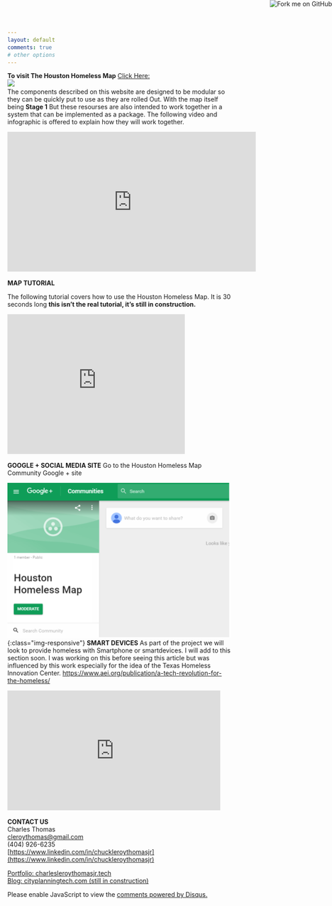 ```yaml
---
layout: default
comments: true
# other options
---
```

<a href="https://github.com/GeorgeCastillio/GeorgeCastillio.github.io"><img style="position: absolute; top: 0; right: 0; border: 0;" src="https://camo.githubusercontent.com/e7bbb0521b397edbd5fe43e7f760759336b5e05f/68747470733a2f2f73332e616d617a6f6e6177732e636f6d2f6769746875622f726962626f6e732f666f726b6d655f72696768745f677265656e5f3030373230302e706e67" alt="Fork me on GitHub" data-canonical-src="https://s3.amazonaws.com/github/ribbons/forkme_right_green_007200.png"></a>
**To visit The Houston Homeless Map** <a href="http://arcg.is/2gTY9wt" target="_blank">Click Here:</a><br>
<a href="http://arcg.is/2gTY9wt">
   <img src="GeorgeCastillio.github.io/img/mappiuc.png">
</a><br>
The components described on this website are designed to be modular so they can be quickly put to use as they are rolled Out. With the map itself being **Stage 1** But these resourses are also intended to work together in a system that can be implemented as a package.  The following video and infographic is offered to explain how they will work together.<br>

<iframe width="560" height="315" src="https://www.youtube.com/embed/VXk051YF2wQ" frameborder="0" allowfullscreen></iframe><br>

**MAP TUTORIAL**

The following tutorial covers how to use the Houston Homeless Map. It is 30 seconds long **this isn’t the real tutorial, it’s still in construction.**

<iframe width="400" height="315" src="https://www.youtube.com/embed/N-5FCICaMyM" frameborder="0" allowfullscreen></iframe>

**GOOGLE + SOCIAL MEDIA SITE**
Go to the Houston Homeless Map Community Google + site <br>

![mapimage](/img/hhm_googleplus.png){:class="img-responsive"}
**SMART DEVICES**
As part of the project we will look to provide homeless with Smartphone or smartdevices.
I will add to this section soon. I was working on this before seeing this article but was influenced by this work especially for the idea of the Texas Homeless Innovation Center. https://www.aei.org/publication/a-tech-revolution-for-the-homeless/

<iframe src="https://docs.google.com/presentation/d/1TBwcSn_1zue32y_ROqN7f4WiPqLO3fllqWab68GruuY/embed?start=true&loop=true&delayms=60000" frameborder="0" width="480" height="270" allowfullscreen="true" mozallowfullscreen="true" webkitallowfullscreen="true"></iframe>


**CONTACT US**<br>
Charles Thomas<br>
cleroythomas@gmail.com<br>
(404) 926-6235<br>
[https://www.linkedin.com/in/chuckleroythomasjr](https://www.linkedin.com/in/chuckleroythomasjr)<br>

<a href="http://charlesleroythomasjr.tech" target="_blank">Portfolio: charlesleroythomasjr.tech</a><br>
<a href="http://cityplanningtech.com " target="_blank">Blog: cityplanningtech.com (still in construction)</a>


<div id="disqus_thread"></div>
<script>

/**
*  RECOMMENDED CONFIGURATION VARIABLES: EDIT AND UNCOMMENT THE SECTION BELOW TO INSERT DYNAMIC VALUES FROM YOUR PLATFORM OR CMS.
*  LEARN WHY DEFINING THESE VARIABLES IS IMPORTANT: https://disqus.com/admin/universalcode/#configuration-variables*/
/*
var disqus_config = function () {
this.page.url = PAGE_URL;  // Replace PAGE_URL with your page's canonical URL variable
this.page.identifier = PAGE_IDENTIFIER; // Replace PAGE_IDENTIFIER with your page's unique identifier variable
};
*/
(function() { // DON'T EDIT BELOW THIS LINE
var d = document, s = d.createElement('script');
s.src = '//houstonhomelessmap.disqus.com/embed.js';
s.setAttribute('data-timestamp', +new Date());
(d.head || d.body).appendChild(s);
})();
</script>
<noscript>Please enable JavaScript to view the <a href="https://disqus.com/?ref_noscript">comments powered by Disqus.</a></noscript>
                                

